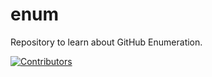 # enum
Repository to learn about GitHub Enumeration.






























































































































































































































[![Contributors](https://img.shields.io/badge/Contributors-3-brightgreen)](https://github.com/EurydiceCorp/enum/graphs/contributors)
